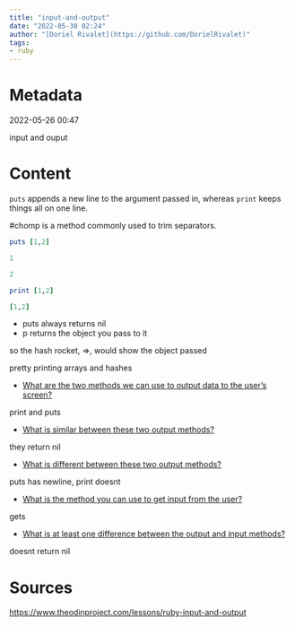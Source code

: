 ```yaml
---
title: "input-and-output"
date: "2022-05-30 02:24"
author: "[Doriel Rivalet](https://github.com/DorielRivalet)"
tags:
- ruby
---
```



# Metadata
2022-05-26 00:47

input and ouput

# Content
`puts` appends a new line to the argument passed in, whereas `print` keeps things all on one line.

#chomp is a method commonly used to trim separators.

```ruby
puts [1,2]

1

2

print [1,2]

[1,2]
```

-   puts always returns nil
-   p returns the object you pass to it

so the hash rocket, =>, would show the object passed

pretty printing arrays and hashes

-   [What are the two methods we can use to output data to the user’s screen?](https://www.theodinproject.com/lessons/ruby-input-and-output#output-commands)

print and puts

-   [What is similar between these two output methods?](https://www.theodinproject.com/lessons/ruby-input-and-output#output-commands)

they return nil

-   [What is different between these two output methods?](https://www.theodinproject.com/lessons/ruby-input-and-output#output-commands)

puts has newline, print doesnt

-   [What is the method you can use to get input from the user?](https://www.theodinproject.com/lessons/ruby-input-and-output#input-commands)

gets

-   [What is at least one difference between the output and input methods?](https://www.theodinproject.com/lessons/ruby-input-and-output#input-commands)

doesnt return nil

# Sources
https://www.theodinproject.com/lessons/ruby-input-and-output
